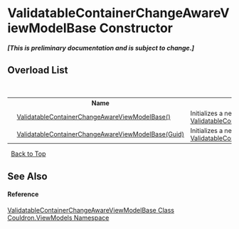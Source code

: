 # ValidatableContainerChangeAwareViewModelBase Constructor 
 _**\[This is preliminary documentation and is subject to change.\]**_


## Overload List
&nbsp;<table><tr><th></th><th>Name</th><th>Description</th></tr><tr><td>![Public method](media/pubmethod.gif "Public method")</td><td><a href="M_Couldron_ViewModels_ValidatableContainerChangeAwareViewModelBase__ctor">ValidatableContainerChangeAwareViewModelBase()</a></td><td>
Initializes a new instance of <a href="T_Couldron_ViewModels_ValidatableContainerChangeAwareViewModelBase">ValidatableContainerChangeAwareViewModelBase</a></td></tr><tr><td>![Public method](media/pubmethod.gif "Public method")</td><td><a href="M_Couldron_ViewModels_ValidatableContainerChangeAwareViewModelBase__ctor_1">ValidatableContainerChangeAwareViewModelBase(Guid)</a></td><td>
Initializes a new instance of <a href="T_Couldron_ViewModels_ValidatableContainerChangeAwareViewModelBase">ValidatableContainerChangeAwareViewModelBase</a></td></tr></table>&nbsp;
<a href="#validatablecontainerchangeawareviewmodelbase-constructor">Back to Top</a>

## See Also


#### Reference
<a href="T_Couldron_ViewModels_ValidatableContainerChangeAwareViewModelBase">ValidatableContainerChangeAwareViewModelBase Class</a><br /><a href="N_Couldron_ViewModels">Couldron.ViewModels Namespace</a><br />